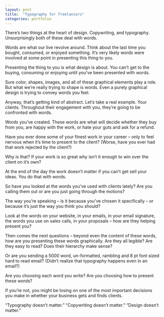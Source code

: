 ```yaml
---
layout: post
title:  "Typography for freelancers"
categories: portfolio
---
```


There’s two things at the heart of design. Copywriting, and typography. Unsurprisingly both of these deal with words. 

Words are what our live revolve around. Think about the last time you bought, consumed, or enjoyed something. It’s very likely words were involved at some point in presenting this thing to you. 

Presenting the thing to you is what design is about. You can’t get to the buying, consuming or enjoying until you’ve been presented with words. 

Sure color, shapes, images, and all of these graphical elements play a role. But what we’re really trying to shape is words. Even a purely graphical design is trying to convey words you feel. 

Anyway, that’s getting kind of abstract. Let’s take a real example. Your clients. Throughout their engagement with you, they’re going to be confronted with words. 

Words you’ve created. These words are what will decide whether they buy from you, are happy with the work, or hate your guts and ask for a refund. 

Have you ever done some of your finest work in your career – only to feel nervous when it’s time to present to the client? (Worse, have you ever had that work rejected by the client?)

Why is that? If your work is so great why isn’t it enough to win over the client on it’s own?

At the end of the day the work doesn’t matter if you can’t get sell your ideas. You do that with words. 

So have you looked at the words you’ve used with clients lately? Are you calling them out or are you just going through the motions? 

The way you’re speaking  – is it because you’ve chosen it specifically – or because it’s just the way you think you should?

Look at the words on your website, in your emails, in your email signature, the words you use on sales calls, in your proposals – how are they helping present you?

Then comes the next questions – beyond even the content of these words, how are you presenting these words graphically. Are they all legible? Are they easy to read? Does their hierarchy make sense?

Or are you sending a 5000 word, un-formatted, rambling and 8 pt font sized hard to read email? (Didn’t realize that typography happens even in an email?)

Are you choosing each word you write? Are you choosing how to present these words?

If you’re not, you might be losing on one of the most important decisions you make in whether your business gets and finds clients. 

“Typography doesn’t matter.”
“Copywriting doesn’t matter.”
“Design doesn’t matter.”